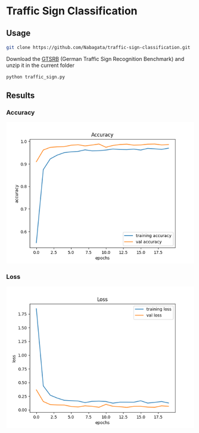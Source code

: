 # Traffic Sign Classification

## Usage

```bash
git clone https://github.com/Nabagata/traffic-sign-classification.git
```
Download the [GTSRB](https://www.kaggle.com/meowmeowmeowmeowmeow/gtsrb-german-traffic-sign) (German Traffic Sign Recognition Benchmark) and unzip it in the current folder

```bash
python traffic_sign.py
```
## Results
### Accuracy 
![accuracy](accuracy.png)
### Loss
![loss](loss.png)
